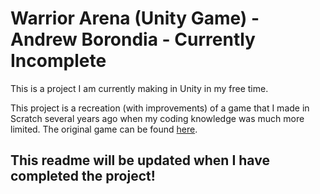# Warrior Arena (Unity Game) - Andrew Borondia - Currently Incomplete

This is a project I am currently making in Unity in my free time.

This project is a recreation (with improvements) of a game that I made in Scratch several years ago when my coding knowledge was much more limited. The original game can be found [here](https://scratch.mit.edu/projects/72038024/).

## This readme will be updated when I have completed the project!
